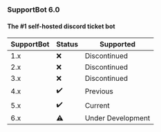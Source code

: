 ### SupportBot 6.0
#### The #1 self-hosted discord ticket bot

| SupportBot |   Status  |   Supported  |
|------------|-----------|--------------|
|    1.x     |    ❌     | Discontinued | 
|    2.x     |    ❌     | Discontinued | 
|    3.x     |    ❌     | Discontinued | 
|    4.x     |    ✔️     |   Previous   | 
|    5.x     |    ✔️     |   Current    | 
|    6.x     |    ⚠️     |   Under Development    | 
